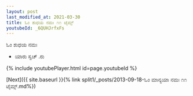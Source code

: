 ```yaml
---
layout: post
last_modified_at: 2021-03-30
title: ಓಂ ಶುಧಯ ನಮಃ ೧೧ ಟೈಮ್ಸ್
youtubeId: _6QUHJrfxFs
---
```

 
 
 ಓಂ ಶುಧಯ ನಮಃ  
 
 -  ಯಾರು ಸ್ವಚ್ .ರು 
 
  
 
  
 
 
 
 
 
 


{% include youtubePlayer.html id=page.youtubeId %}
 
[Next]({{ site.baseurl }}{% link  split1/_posts/2013-09-18-ಓಂ ಮಾನ್ಯಯಾ ನಮಃ ೧೧ ಟೈಮ್ಸ್.md%})
 
